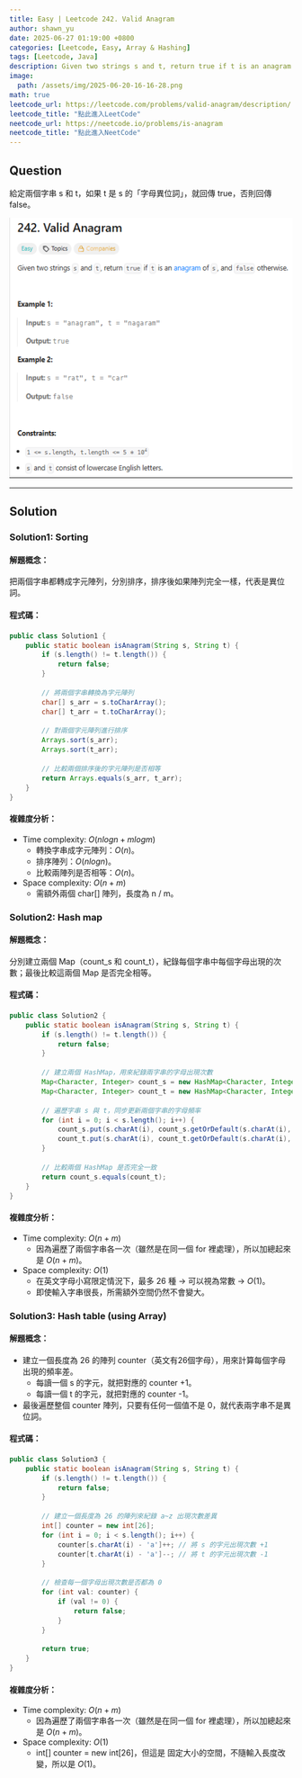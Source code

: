```yaml
---
title: Easy | Leetcode 242. Valid Anagram
author: shawn_yu
date: 2025-06-27 01:19:00 +0800
categories: [Leetcode, Easy, Array & Hashing]
tags: [Leetcode, Java]
description: Given two strings s and t, return true if t is an anagram of s, and false otherwise.
image:
  path: /assets/img/2025-06-20-16-16-28.png
math: true
leetcode_url: https://leetcode.com/problems/valid-anagram/description/
leetcode_title: "點此進入LeetCode"
neetcode_url: https://neetcode.io/problems/is-anagram
neetcode_title: "點此進入NeetCode"
---
```


## Question

給定兩個字串 s 和 t，如果 t 是 s 的「字母異位詞」，就回傳 true，否則回傳 false。

![](/assets/img/2025-06-27-01-20-29.png)

---

## Solution

### Solution1: Sorting

#### 解題概念：

把兩個字串都轉成字元陣列，分別排序，排序後如果陣列完全一樣，代表是異位詞。

#### 程式碼：

```java
public class Solution1 {
    public static boolean isAnagram(String s, String t) {
        if (s.length() != t.length()) {
            return false;
        }

        // 將兩個字串轉換為字元陣列
        char[] s_arr = s.toCharArray();
        char[] t_arr = t.toCharArray();

        // 對兩個字元陣列進行排序
        Arrays.sort(s_arr);
        Arrays.sort(t_arr);

        // 比較兩個排序後的字元陣列是否相等
        return Arrays.equals(s_arr, t_arr);
    }
}
```

#### 複雜度分析：

- Time complexity: $O(n logn + m logm)$
  - 轉換字串成字元陣列：$O(n)$。
  - 排序陣列：$O(n log n)$。
  - 比較兩陣列是否相等：$O(n)$。
- Space complexity: $O(n + m)$
  - 需額外兩個 char[] 陣列，長度為 n / m。

### Solution2: Hash map

#### 解題概念：

分別建立兩個 Map（count_s 和 count_t），紀錄每個字串中每個字母出現的次數；最後比較這兩個 Map 是否完全相等。

#### 程式碼：

```java
public class Solution2 {
    public static boolean isAnagram(String s, String t) {
        if (s.length() != t.length()) {
            return false;
        }

        // 建立兩個 HashMap，用來紀錄兩字串的字母出現次數
        Map<Character, Integer> count_s = new HashMap<Character, Integer>();
        Map<Character, Integer> count_t = new HashMap<Character, Integer>();

        // 遍歷字串 s 與 t，同步更新兩個字串的字母頻率
        for (int i = 0; i < s.length(); i++) {
            count_s.put(s.charAt(i), count_s.getOrDefault(s.charAt(i), 0) + 1);
            count_t.put(s.charAt(i), count_t.getOrDefault(s.charAt(i), 0) + 1);
        }

        // 比較兩個 HashMap 是否完全一致
        return count_s.equals(count_t);
    }
}
```

#### 複雜度分析：

- Time complexity: $O(n + m)$
  - 因為遍歷了兩個字串各一次（雖然是在同一個 for 裡處理），所以加總起來是 $O(n + m)$。
- Space complexity: $O(1)$
  - 在英文字母小寫限定情況下，最多 26 種 → 可以視為常數 → $O(1)$。
  - 即使輸入字串很長，所需額外空間仍然不會變大。

### Solution3: Hash table (using Array)

#### 解題概念：
- 建立一個長度為 26 的陣列 counter（英文有26個字母），用來計算每個字母出現的頻率差。
  - 每讀一個 s 的字元，就把對應的 counter +1。
  - 每讀一個 t 的字元，就把對應的 counter -1。
- 最後遍歷整個 counter 陣列，只要有任何一個值不是 0，就代表兩字串不是異位詞。

#### 程式碼：

```java
public class Solution3 {
    public static boolean isAnagram(String s, String t) {
        if (s.length() != t.length()) {
            return false;
        }

        // 建立一個長度為 26 的陣列來紀錄 a~z 出現次數差異
        int[] counter = new int[26];
        for (int i = 0; i < s.length(); i++) {
            counter[s.charAt(i) - 'a']++; // 將 s 的字元出現次數 +1
            counter[t.charAt(i) - 'a']--; // 將 t 的字元出現次數 -1
        }

        // 檢查每一個字母出現次數是否都為 0
        for (int val: counter) {
            if (val != 0) {
                return false;
            }
        }

        return true;
    }
}
```

#### 複雜度分析：

- Time complexity: $O(n + m)$
  - 因為遍歷了兩個字串各一次（雖然是在同一個 for 裡處理），所以加總起來是 $O(n + m)$。
- Space complexity: $O(1)$
    - int[] counter = new int[26]，但這是 固定大小的空間，不隨輸入長度改變，所以是 $O(1)$。